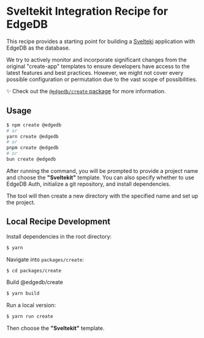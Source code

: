# Sveltekit Integration Recipe for EdgeDB

This recipe provides a starting point for building a [Svelteki](https://kit.svelte.dev/) application with EdgeDB as the database.

We try to actively monitor and incorporate significant changes from the original "create-app" templates to ensure developers have access to the latest features and best practices. However, we might not cover every possible configuration or permutation due to the vast scope of possibilities.

✨ Check out the [`@edgedb/create` package](https://github.com/edgedb/edgedb-js/blob/master/packages/create/README.md) for more information.

## Usage

```bash
$ npm create @edgedb
# or
yarn create @edgedb
# or
pnpm create @edgedb
# or
bun create @edgedb
```

After running the command, you will be prompted to provide a project name and choose the **"Sveltekit"** template. You can also specify whether to use EdgeDB Auth, initialize a git repository, and install dependencies.

The tool will then create a new directory with the specified name and set up the project.

## Local Recipe Development

Install dependencies in the root directory:

```bash
$ yarn
```

Navigate into `packages/create`:

```bash
$ cd packages/create
```

Build @edgedb/create

```bash
$ yarn build
```

Run a local version:

```bash
$ yarn run create
```

Then choose the **"Sveltekit"** template.
